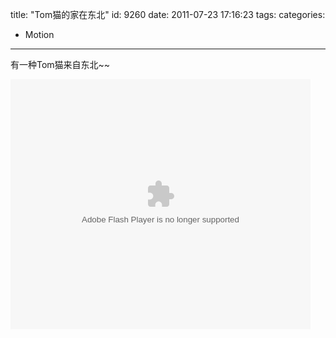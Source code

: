 title: "Tom猫的家在东北"
id: 9260
date: 2011-07-23 17:16:23
tags: 
categories: 
- Motion
---

有一种Tom猫来自东北~~

<object width="480" height="400" classid="clsid:d27cdb6e-ae6d-11cf-96b8-444553540000" codebase="http://download.macromedia.com/pub/shockwave/cabs/flash/swflash.cab#version=6,0,40,0"><param name="src" value="http://player.youku.com/player.php/sid/XMjgzMjc0NjQ0/v.swf" /><param name="allowfullscreen" value="true" /><param name="quality" value="high" /><param name="allowscriptaccess" value="always" /><embed width="480" height="400" type="application/x-shockwave-flash" src="http://player.youku.com/player.php/sid/XMjgzMjc0NjQ0/v.swf" allowfullscreen="true" quality="high" allowscriptaccess="always" /></object>